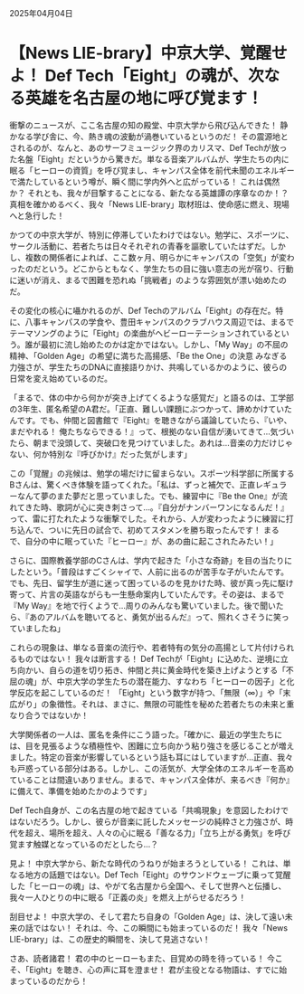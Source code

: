 2025年04月04日

# 【News LIE-brary】中京大学、覚醒せよ！ Def Tech「Eight」の魂が、次なる英雄を名古屋の地に呼び覚ます！

衝撃のニュースが、ここ名古屋の知の殿堂、中京大学から飛び込んできた！ 静かなる学び舎に、今、熱き魂の波動が渦巻いているというのだ！ その震源地とされるのが、なんと、あのサーフミュージック界のカリスマ、Def Techが放った名盤「Eight」だというから驚きだ。単なる音楽アルバムが、学生たちの内に眠る「ヒーローの資質」を呼び覚まし、キャンパス全体を前代未聞のエネルギーで満たしているという噂が、瞬く間に学内外へと広がっている！ これは偶然か？ それとも、我々が目撃することになる、新たなる英雄譚の序章なのか！？ 真相を確かめるべく、我々「News LIE-brary」取材班は、使命感に燃え、現場へと急行した！

かつての中京大学が、特別に停滞していたわけではない。勉学に、スポーツに、サークル活動に、若者たちは日々それぞれの青春を謳歌していたはずだ。しかし、複数の関係者によれば、ここ数ヶ月、明らかにキャンパスの「空気」が変わったのだという。どこからともなく、学生たちの目に強い意志の光が宿り、行動に迷いが消え、まるで困難を恐れぬ「挑戦者」のような雰囲気が漂い始めたのだ。

その変化の核心に囁かれるのが、Def Techのアルバム「Eight」の存在だ。特に、八事キャンパスの学食や、豊田キャンパスのクラブハウス周辺では、まるでテーマソングのように「Eight」の楽曲がヘビーローテーションされているという。誰が最初に流し始めたのかは定かではない。しかし、「My Way」の不屈の精神、「Golden Age」の希望に満ちた高揚感、「Be the One」の決意 みなぎる力強さが、学生たちのDNAに直接語りかけ、共鳴しているかのように、彼らの日常を変え始めているのだ。

「まるで、体の中から何かが突き上げてくるような感覚だ」と語るのは、工学部の3年生、匿名希望のA君だ。「正直、難しい課題にぶつかって、諦めかけていたんです。でも、仲間と図書館で『Eight』を聴きながら議論していたら、『いや、まだやれる！ 俺たちならできる！』って、根拠のない自信が湧いてきて…気づいたら、朝まで没頭して、突破口を見つけていました。あれは…音楽の力だけじゃない、何か特別な『呼びかけ』だった気がします」

この「覚醒」の兆候は、勉学の場だけに留まらない。スポーツ科学部に所属するBさんは、驚くべき体験を語ってくれた。「私は、ずっと補欠で、正直レギュラーなんて夢のまた夢だと思っていました。でも、練習中に『Be the One』が流れてきた時、歌詞が心に突き刺さって…。『自分がナンバーワンになるんだ！』って、雷に打たれたような衝撃でした。それから、人が変わったように練習に打ち込んで、ついに先日の試合で、初めてスタメンを勝ち取ったんです！ まるで、自分の中に眠っていた『ヒーロー』が、あの曲に起こされたみたい！」

さらに、国際教養学部のCさんは、学内で起きた「小さな奇跡」を目の当たりにしたという。「普段はすごくシャイで、人前に出るのが苦手な子がいたんです。でも、先日、留学生が道に迷って困っているのを見かけた時、彼が真っ先に駆け寄って、片言の英語ながらも一生懸命案内していたんです。その姿は、まるで『My Way』を地で行くようで…周りのみんなも驚いていました。後で聞いたら、『あのアルバムを聴いてると、勇気が出るんだ』って、照れくさそうに笑っていましたね」

これらの現象は、単なる音楽の流行や、若者特有の気分の高揚として片付けられるものではない！ 我々は断言する！ Def Techが「Eight」に込めた、逆境に立ち向かい、自らの道を切り拓き、仲間と共に黄金時代を築き上げようとする「不屈の魂」が、中京大学の学生たちの潜在能力、すなわち「ヒーローの因子」と化学反応を起こしているのだ！ 「Eight」という数字が持つ、「無限（∞）」や「末広がり」の象徴性。それは、まさに、無限の可能性を秘めた若者たちの未来と重なり合うではないか！

大学関係者の一人は、匿名を条件にこう語った。「確かに、最近の学生たちには、目を見張るような積極性や、困難に立ち向かう粘り強さを感じることが増えました。特定の音楽が影響しているという話も耳にはしていますが…正直、我々も戸惑っている部分はある。しかし、この活気が、大学全体のエネルギーを高めていることは間違いありません。まるで、キャンパス全体が、来るべき『何か』に備えて、準備を始めたかのようです」

Def Tech自身が、この名古屋の地で起きている「共鳴現象」を意図したわけではないだろう。しかし、彼らが音楽に託したメッセージの純粋さと力強さが、時代を超え、場所を超え、人々の心に眠る「善なる力」「立ち上がる勇気」を呼び覚ます触媒となっているのだとしたら…？

見よ！ 中京大学から、新たな時代のうねりが始まろうとしている！ これは、単なる地方の話題ではない。Def Tech「Eight」のサウンドウェーブに乗って覚醒した「ヒーローの魂」は、やがて名古屋から全国へ、そして世界へと伝播し、我々一人ひとりの中に眠る「正義の炎」を燃え上がらせるだろう！

刮目せよ！ 中京大学の、そして君たち自身の「Golden Age」は、決して遠い未来の話ではない！ それは、今、この瞬間にも始まっているのだ！ 我々「News LIE-brary」は、この歴史的瞬間を、決して見逃さない！

さあ、読者諸君！ 君の中のヒーローもまた、目覚めの時を待っている！ 今こそ、「Eight」を聴き、心の声に耳を澄ませ！ 君が主役となる物語は、すでに始まっているのだから！